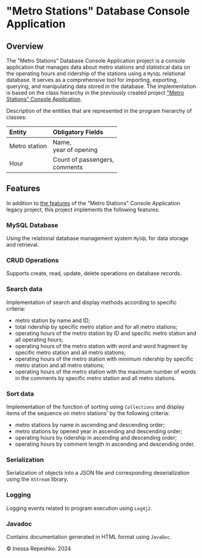 # <a id="metro-station-database-console-application"></a> "Metro Stations" Database Console Application

## Overview

The "Metro Stations" Database Console Application project is a console application that manages data 
about metro stations and statistical data on the operating hours and ridership of the stations 
using a ```MySQL``` relational database.
It serves as a comprehensive tool for importing, exporting, querying, and manipulating data stored in the database.
The implementation is based on the class hierarchy in the previously created project 
["Metro Stations" Console Application](https://github.com/InessaRepeshko/java-application-metro-stations/blob/bb04c0dfdf8b50868897276c234086df909bc531/applications/src/main/java/applications/console_application/README.md#metro-station-console-application).

Description of the entities that are represented in the program hierarchy of classes:

| Entity        | Obligatory Fields                  |
|:--------------|:-----------------------------------|
| Metro station | Name, <br/>year of opening         |
| Hour          | Count of passengers, <br/>comments |


## <a id="metro-station-database-console-application-features"></a> Features

In addition to [the features](https://github.com/InessaRepeshko/java-application-metro-stations/blob/bb04c0dfdf8b50868897276c234086df909bc531/applications/src/main/java/applications/console_application/README.md#metro-station-console-application-features) 
of the "Metro Stations" Console Application legacy project, this project implements the following features:

### MySQL Database
Using the relational database management system ```MySQL``` for data storage and retrieval.

### CRUD Operations
Supports create, read, update, delete operations on database records.

### Search data
Implementation of search and display methods according to specific criteria:
- metro station by name and ID;
- total ridership by specific metro station and for all metro stations;
- operating hours of the metro station by ID and specific metro station and all operating hours;
- operating hours of the metro station with word and word fragment by specific metro station and all metro stations;
- operating hours of the metro station with minimum ridership by specific metro station and all metro stations;
- operating hours of the metro station with the maximum number of words in the comments 
by specific metro station and all metro stations.

### Sort data
Implementation of the function of sorting using ```Collections``` and display items
of the sequence on metro stations' by the following criteria:
- metro stations by name in ascending and descending order;
- metro stations by opened year in ascending and descending order;
- operating hours by ridership in ascending and descending order;
- operating hours by comment length in ascending and descending order.

### Serialization
Serialization of objects into a JSON file and corresponding deserialization using the ```XStream``` library.

### Logging
Logging events related to program execution using ```Log4j2```.

### Javadoc
Contains documentation generated in HTML format using ```JavaDoc```.

© Inessa Repeshko. 2024

